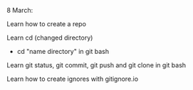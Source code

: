 8 March:

Learn how to create a repo

Learn cd (changed directory)
- cd "name directory" in git bash

Learn git status, git commit, git push and git clone in git bash

Learn how to create ignores with gitignore.io

